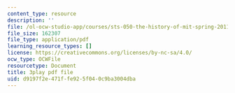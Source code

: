 ```yaml
---
content_type: resource
description: ''
file: /ol-ocw-studio-app/courses/sts-050-the-history-of-mit-spring-2011/d9197f2e471ffe925f040c9ba3004dba_QaY9AxkqifQ.pdf
file_size: 162307
file_type: application/pdf
learning_resource_types: []
license: https://creativecommons.org/licenses/by-nc-sa/4.0/
ocw_type: OCWFile
resourcetype: Document
title: 3play pdf file
uid: d9197f2e-471f-fe92-5f04-0c9ba3004dba
---
```


